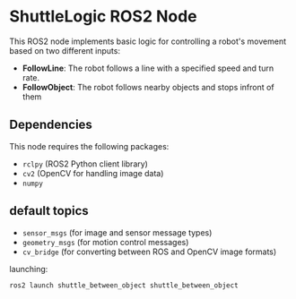 # ShuttleLogic ROS2 Node

This ROS2 node implements basic logic for controlling a robot's movement based on two different inputs:
- **FollowLine**: The robot follows a line with a specified speed and turn rate.
- **FollowObject**: The robot follows nearby objects and stops infront of them

## Dependencies

This node requires the following packages:
- `rclpy` (ROS2 Python client library)
- `cv2` (OpenCV for handling image data)
- `numpy`
## default topics
- `sensor_msgs` (for image and sensor message types)
- `geometry_msgs` (for motion control messages)
- `cv_bridge` (for converting between ROS and OpenCV image formats)

launching:
```bash
ros2 launch shuttle_between_object shuttle_between_object
